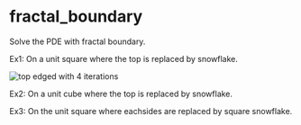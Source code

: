 # fractal_boundary
Solve the PDE with fractal boundary. 

Ex1: On a unit square where the top is replaced by snowflake. 

![top edged with 4 iterations](https://github.com/qlyan913/fractal_boundary/Ex1_square_top_snowflake/snow.png)


Ex2: On a unit cube where the top is replaced by snowflake. 

Ex3: On the unit square where eachsides are replaced by square snowflake.


